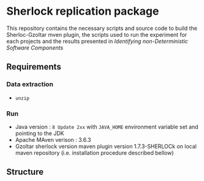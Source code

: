 # Sherlock replication package
This repository contains the necessary scripts and source code to build the Sherloc-Gzoltar mven plugin, the scripts used to run the experiment for each projects and the results presented in _Identifying non-Deterministic Software Components_
## Requirements
### Data extraction
- `unzip`

### Run
- Java version : `8 Update 2xx` with `JAVA_HOME` environment variable set and pointing to the JDK
- Apache MAven verison : 3.6.3
- Gzoltar sherlock version maven plugin version 1.7.3-SHERLOCk on local maven repository (i.e. installation procedure described bellow)

## Structure




